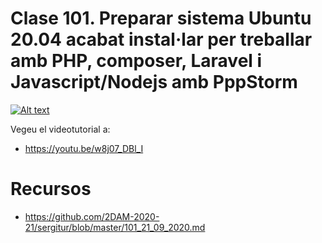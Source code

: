 # Clase 101. Preparar sistema Ubuntu 20.04 acabat instal·lar per treballar amb PHP, composer, Laravel i Javascript/Nodejs amb PppStorm

[![Alt text](https://img.youtube.com/vi/w8j07_DBl_I/0.jpg)](https://www.youtube.com/watch?v=w8j07_DBl_I)

Vegeu el videotutorial a: 
- https://youtu.be/w8j07_DBl_I



# Recursos
- https://github.com/2DAM-2020-21/sergitur/blob/master/101_21_09_2020.md
